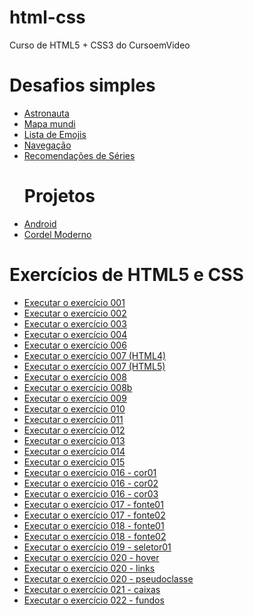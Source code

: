 # html-css
 Curso de HTML5 + CSS3 do CursoemVideo

<h1>Desafios simples</h1>

<ul>
  <li>
   <a href="https://michellycruz.github.io/html-css/desafios/d011/index.html">Astronauta</a>
  </li>
  <li>
   <a href="https://michellycruz.github.io/html-css/desafios/d003/mapamundi.html">Mapa mundi</a>
  </li>
  <li>
   <a href="https://michellycruz.github.io/html-css/desafios/d004/index.html">Lista de Emojis</a>
  </li>
  <li>
   <a href="https://michellycruz.github.io/html-css/desafios/d008/cinza.html">Navegação</a>
  </li>
  <li>
   <a href="https://michellycruz.github.io/html-css/desafios/d009/index.html">Recomendações de Séries</a>
  </li>
  
  <h1>Projetos</h1>
  
  <li>
   <a href="https://michellycruz.github.io/html-css/desafios/d010/android.html">Android</a>
  </li>
  <li>
   <a href="https://michellycruz.github.io/html-css/desafios/d012/index.html">Cordel Moderno</a>
  </li>
</ul>

<h1>Exercícios de HTML5 e CSS</h1>

<ul>
   <li>
     <a href="https://michellycruz.github.io/html-css/exercicios/ex001/index.html">Executar o exercício 001</a>
   </li>
   <li>
     <a href="https://michellycruz.github.io/html-css/exercicios/ex002/index.html">Executar o exercício 002</a>
   </li>
   <li>
     <a href="https://michellycruz.github.io/html-css/exercicios/ex003/index.html">Executar o exercício 003</a>
   </li>
   <li>
     <a href="https://michellycruz.github.io/html-css/exercicios/ex004/index.html">Executar o exercício 004</a>
   </li>
   <li>
     <a href="https://michellycruz.github.io/html-css/exercicios/ex006/index.html">Executar o exercício 006</a>
   </li>
   <li>
     <a href="https://michellycruz.github.io/html-css/exercicios/ex007/html4.html">Executar o exercício 007 (HTML4)</a>
   </li>
   <li>
     <a href="https://michellycruz.github.io/html-css/exercicios/ex007/html5.html">Executar o exercício 007 (HTML5)</a>
   </li>
   <li>
      <a href="https://michellycruz.github.io/html-css/exercicios/ex008/index.html">Executar o exercício 008</a>
   </li>
   <li>
      <a href="https://michellycruz.github.io/html-css/exercicios/ex008b/index.html">Executar o exercício 008b</a>
   </li>
   <li>
      <a href="https://michellycruz.github.io/html-css/exercicios/ex009/index.html">Executar o exercício 009</a>
   </li>
   <li>
      <a href="https://michellycruz.github.io/html-css/exercicios/ex010/index.html">Executar o exercício 010</a>
   </li>
   <li>
      <a href="https://michellycruz.github.io/html-css/exercicios/ex011/index.html">Executar o exercício 011</a>
   </li>
   <li>
      <a href="https://michellycruz.github.io/html-css/exercicios/ex012/index.html">Executar o exercício 012</a>
   </li>
   <li>
      <a href="https://michellycruz.github.io/html-css/exercicios/ex013/index.html">Executar o exercício 013</a>
   </li>
   <li>
      <a href="https://michellycruz.github.io/html-css/exercicios/ex014/index.html">Executar o exercício 014</a>
   </li>
   <li>
      <a href="https://michellycruz.github.io/html-css/exercicios/ex015/index.html">Executar o exercício 015</a>
   </li>
   <li>
      <a href="https://michellycruz.github.io/html-css/exercicios/ex016/cor01.html">Executar o exercício 016 - cor01</a>
   </li>
   <li>
      <a href="https://michellycruz.github.io/html-css/exercicios/ex016/cor02.html">Executar o exercício 016 - cor02</a>
   </li>
   <li>
      <a href="https://michellycruz.github.io/html-css/exercicios/ex016/cor03.html">Executar o exercício 016 - cor03</a>
   </li>
   <li>
      <a href="https://michellycruz.github.io/html-css/exercicios/ex017/fonte01.html">Executar o exercício 017 - fonte01</a>
   </li>
   <li>
      <a href="https://michellycruz.github.io/html-css/exercicios/ex017/fonte02.html">Executar o exercício 017 - fonte02</a>
   </li>
   <li>
      <a href="https://michellycruz.github.io/html-css/exercicios/ex018/fonte01.html">Executar o exercício 018 - fonte01</a>
   </li>
   <li>
      <a href="https://michellycruz.github.io/html-css/exercicios/ex018/fonte02.html">Executar o exercício 018 - fonte02</a>
   </li>
   <li>
      <a href="https://michellycruz.github.io/html-css/exercicios/ex019/seletor01.html">Executar o exercício 019 - seletor01</a>
   </li>
   <li>
      <a href="https://michellycruz.github.io/html-css/exercicios/ex020/hover.html">Executar o exercício 020 - hover</a>
   </li>
   <li>
      <a href="https://michellycruz.github.io/html-css/exercicios/ex020/links.html">Executar o exercício 020 - links</a>
   </li>
   <li>
      <a href="https://michellycruz.github.io/html-css/exercicios/ex020/pseudoclasse.html">Executar o exercício 020 - pseudoclasse</a>
   </li>
   <li>
      <a href="https://michellycruz.github.io/html-css/exercicios/ex021/index.html">Executar o exercício 021 - caixas</a>
   </li> 
   <li>
      <a href="https://michellycruz.github.io/html-css/exercicios/ex022/index.html">Executar o exercício 022 - fundos</a>
   </li> 
</ul>


